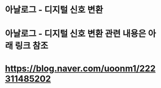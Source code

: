# 아날로그 - 디지털 신호 변환

# 아날로그 - 디지털 신호 변환 관련 내용은 아래 링크 참조
# https://blog.naver.com/uoonm1/222311485202
